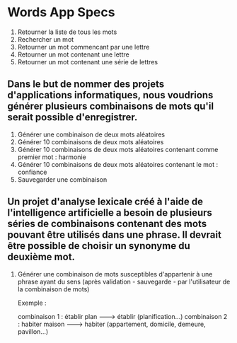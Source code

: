 # Words App Specs

1. Retourner la liste de tous les mots
2. Rechercher un mot
3. Retourner un mot commencant par une lettre 
4. Retourner un mot contenant une lettre 
5. Retourner un mot contenant une série de lettres


## Dans le but de nommer des projets d'applications informatiques, nous voudrions générer plusieurs combinaisons de mots qu'il serait possible d'enregistrer. 

1. Générer une combinaison de deux mots aléatoires
2. Générer 10 combinaisons de deux mots aléatoires
3. Générer 10 combinaisons de deux mots aléatoires contenant comme premier mot : harmonie
4. Générer 10 combinaisons de deux mots aléatoires contenant le mot : confiance
5. Sauvegarder une combinaison


## Un projet d'analyse lexicale créé à l'aide de l'intelligence artificielle a besoin de plusieurs séries de combinaisons contenant des mots pouvant être utilisés dans une phrase. Il devrait être possible de choisir un synonyme du deuxième mot. 


1. Générer une combinaison de mots susceptibles d'appartenir à une phrase ayant du sens
    (après validation - sauvegarde - par l'utilisateur de la combinaison de mots)
    
    Exemple : 
    
    combinaison 1 : établir plan ---> établir (planification...)
    combinaison 2 : habiter maison ---> habiter (appartement, domicile, demeure, pavillon...)
    
